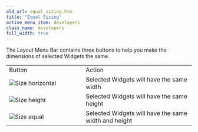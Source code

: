 ```yaml
---
old_url: equal_sizing.htm
title: "Equal Sizing"
active_menu_item: developers
class_name: developers
full_width: true
---
```



The Layout Menu Bar contains three buttons to help you make the dimensions of selected Widgets the same.

<table>
<tr>
<td width="160">
Button

</td>
<td width="16">
</td>
<td>
Action

</td>
</tr>
<tr>
<td width="160">
  <img src="/img/docs/size_horizontal.png">Size horizontal</img>

</td>
<td width="16">
</td>
<td>
Selected Widgets will have the same width

</td>
</tr>
<tr>
<td width="160">
  <img src="/img/docs/size_height.png">Size height</img>

</td>
<td width="16">
</td>
<td>
Selected Widgets will have the same height

</td>
</tr>
<tr>
<td width="160">
  <img src="/img/docs/size_equal.png">Size equal</img>

</td>
<td width="16">
</td>
<td>
Selected Widgets will have the same width and height

</td>
</tr>
</table>

